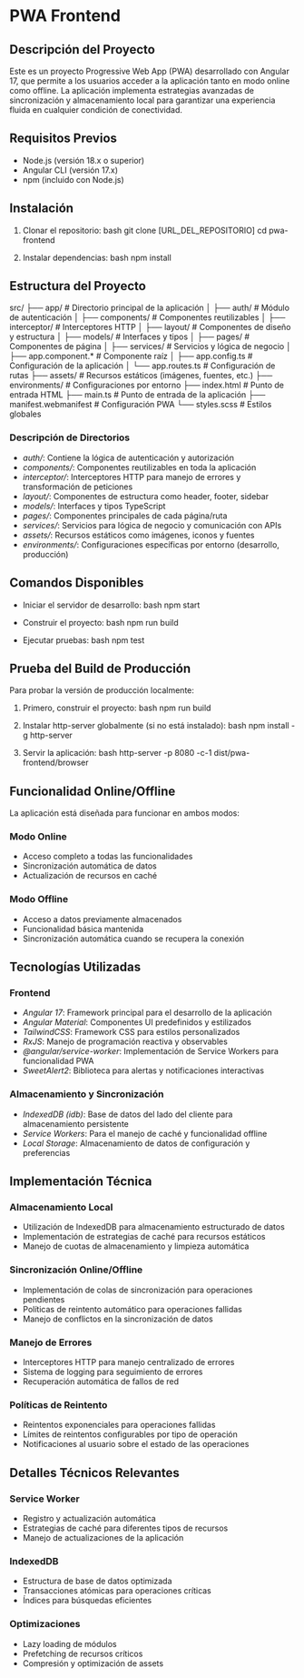# PWA Frontend

## Descripción del Proyecto
Este es un proyecto Progressive Web App (PWA) desarrollado con Angular 17, que permite a los usuarios acceder a la aplicación tanto en modo online como offline. La aplicación implementa estrategias avanzadas de sincronización y almacenamiento local para garantizar una experiencia fluida en cualquier condición de conectividad.

## Requisitos Previos
- Node.js (versión 18.x o superior)
- Angular CLI (versión 17.x)
- npm (incluido con Node.js)

## Instalación

1. Clonar el repositorio:
bash
git clone [URL_DEL_REPOSITORIO]
cd pwa-frontend


2. Instalar dependencias:
bash
npm install


## Estructura del Proyecto


src/
├── app/                    # Directorio principal de la aplicación
│   ├── auth/              # Módulo de autenticación
│   ├── components/        # Componentes reutilizables
│   ├── interceptor/       # Interceptores HTTP
│   ├── layout/           # Componentes de diseño y estructura
│   ├── models/           # Interfaces y tipos
│   ├── pages/            # Componentes de página
│   ├── services/         # Servicios y lógica de negocio
│   ├── app.component.*   # Componente raíz
│   ├── app.config.ts     # Configuración de la aplicación
│   └── app.routes.ts     # Configuración de rutas
├── assets/               # Recursos estáticos (imágenes, fuentes, etc.)
├── environments/         # Configuraciones por entorno
├── index.html           # Punto de entrada HTML
├── main.ts             # Punto de entrada de la aplicación
├── manifest.webmanifest # Configuración PWA
└── styles.scss         # Estilos globales


### Descripción de Directorios

- *auth/*: Contiene la lógica de autenticación y autorización
- *components/*: Componentes reutilizables en toda la aplicación
- *interceptor/*: Interceptores HTTP para manejo de errores y transformación de peticiones
- *layout/*: Componentes de estructura como header, footer, sidebar
- *models/*: Interfaces y tipos TypeScript
- *pages/*: Componentes principales de cada página/ruta
- *services/*: Servicios para lógica de negocio y comunicación con APIs
- *assets/*: Recursos estáticos como imágenes, iconos y fuentes
- *environments/*: Configuraciones específicas por entorno (desarrollo, producción)

## Comandos Disponibles

- Iniciar el servidor de desarrollo:
bash
npm start


- Construir el proyecto:
bash
npm run build


- Ejecutar pruebas:
bash
npm test


## Prueba del Build de Producción

Para probar la versión de producción localmente:

1. Primero, construir el proyecto:
bash
npm run build


2. Instalar http-server globalmente (si no está instalado):
bash
npm install -g http-server


3. Servir la aplicación:
bash
http-server -p 8080 -c-1 dist/pwa-frontend/browser


## Funcionalidad Online/Offline

La aplicación está diseñada para funcionar en ambos modos:

### Modo Online
- Acceso completo a todas las funcionalidades
- Sincronización automática de datos
- Actualización de recursos en caché

### Modo Offline
- Acceso a datos previamente almacenados
- Funcionalidad básica mantenida
- Sincronización automática cuando se recupera la conexión

## Tecnologías Utilizadas

### Frontend
- *Angular 17*: Framework principal para el desarrollo de la aplicación
- *Angular Material*: Componentes UI predefinidos y estilizados
- *TailwindCSS*: Framework CSS para estilos personalizados
- *RxJS*: Manejo de programación reactiva y observables
- *@angular/service-worker*: Implementación de Service Workers para funcionalidad PWA
- *SweetAlert2*: Biblioteca para alertas y notificaciones interactivas

### Almacenamiento y Sincronización
- *IndexedDB (idb)*: Base de datos del lado del cliente para almacenamiento persistente
- *Service Workers*: Para el manejo de caché y funcionalidad offline
- *Local Storage*: Almacenamiento de datos de configuración y preferencias

## Implementación Técnica

### Almacenamiento Local
- Utilización de IndexedDB para almacenamiento estructurado de datos
- Implementación de estrategias de caché para recursos estáticos
- Manejo de cuotas de almacenamiento y limpieza automática

### Sincronización Online/Offline
- Implementación de colas de sincronización para operaciones pendientes
- Políticas de reintento automático para operaciones fallidas
- Manejo de conflictos en la sincronización de datos

### Manejo de Errores
- Interceptores HTTP para manejo centralizado de errores
- Sistema de logging para seguimiento de errores
- Recuperación automática de fallos de red

### Políticas de Reintento
- Reintentos exponenciales para operaciones fallidas
- Límites de reintentos configurables por tipo de operación
- Notificaciones al usuario sobre el estado de las operaciones

## Detalles Técnicos Relevantes

### Service Worker
- Registro y actualización automática
- Estrategias de caché para diferentes tipos de recursos
- Manejo de actualizaciones de la aplicación

### IndexedDB
- Estructura de base de datos optimizada
- Transacciones atómicas para operaciones críticas
- Índices para búsquedas eficientes

### Optimizaciones
- Lazy loading de módulos
- Prefetching de recursos críticos
- Compresión y optimización de assets
